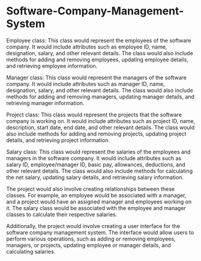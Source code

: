 # Software-Company-Management-System


Employee class: This class would represent the employees of the software company. It would include attributes such as employee ID, name, designation, salary, and other relevant details. The class would also include methods for adding and removing employees, updating employee details, and retrieving employee information.

Manager class: This class would represent the managers of the software company. It would include attributes such as manager ID, name, designation, salary, and other relevant details. The class would also include methods for adding and removing managers, updating manager details, and retrieving manager information.

Project class: This class would represent the projects that the software company is working on. It would include attributes such as project ID, name, description, start date, end date, and other relevant details. The class would also include methods for adding and removing projects, updating project details, and retrieving project information.

Salary class: This class would represent the salaries of the employees and managers in the software company. It would include attributes such as salary ID, employee/manager ID, basic pay, allowances, deductions, and other relevant details. The class would also include methods for calculating the net salary, updating salary details, and retrieving salary information.

The project would also involve creating relationships between these classes. For example, an employee would be associated with a manager, and a project would have an assigned manager and employees working on it. The salary class would be associated with the employee and manager classes to calculate their respective salaries.

Additionally, the project would involve creating a user interface for the software company management system. The interface would allow users to perform various operations, such as adding or removing employees, managers, or projects, updating employee or manager details, and calculating salaries.
